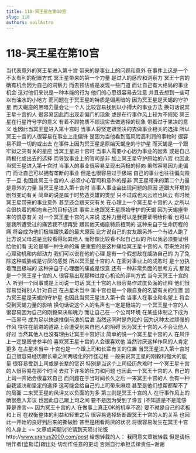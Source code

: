 ```yaml
---
title: 118-冥王星在第10宫
slug: 118
authors: soilAstro
---
```


# 118-冥王星在第10宫
当代表意外的冥王星进入第十宫
带来的是事业上的问题和意外
在事件上这是一个不太有利的配置方式
冥王星带来的第一个力量
是过人的感应和洞察力
冥王十宫的确有机会因为自己的洞察力
而去预估或是发现一些门道
而让自己有大格局的事业机会
这对他们来说是一种本能的行为
他们的心思很容易去注意
并且去想到一些可以有油水的小地方
而问题在于冥王星的特质是偏黑暗的
因为冥王星是天蝎的守护星
而天蝎座的黑暗力量会让一个人
比较容易找到以小搏大的事业方法
换句话说冥王星十宫的人
很容易因此而出现走偏门的现象
或是在行事作风上较为不规矩
冥王星在行星符号学的意义
有着不顾物质不顾现实去做选择的现象
带着过于果决的意义
也因此当冥王星进入第十宫时
当事人将坚定跟坚决的去做事业相关的选择
所以冥王十宫的人很容易在事业上走偏锋
是因为当他看到高风险高利润的事物时
很容易不顾一切的或出去
在事件上因为冥王星是原始天蝎座的守护星
而天蝎是一个跟牢狱之灾有关的星座
当冥王星进十宫时
当事人需要小心因为事业的因素
或是自己两极化或出去的选择
而导致事业上的官司是非
加上冥王星守护原始的八宫
也因此当冥王星进入第十宫时
当事人的事业很容易呈现出两极的倾向
虽然容易因为走偏门
而让自己可以拥有垄断的事业
但是也很容易过于极端
自己的事业也往往偏向毁于一旦
也因此冥王十宫的人
必须小心官司和意外的是非
冥王星带来的第二个力量是意外的力量
当冥王星进入第十宫时
当事人事业会出现问题的原因
还跟大环境的剧烈变动有关
简单的说是属于时势造英雄的类型
只不过成也风云败也风云
有时候冥王星带来的事业意外
甚至还会跟天灾有关
在心理上一个冥王星十宫的人
之所以会很执着的朝向自己的目标迈进
事实上也跟冥王星原始守护的天蝎
因为天蝎座带来的恨意有关
对一个冥王星十宫的人来说
这种力量可以是我要证明给你看
也可以是我所遭受过的痛苦我不想再受
跟其他天蝎座特质相同的
这种来自于生命历程的痛
将会成为他们极端跟执着的最大原因
比方说自己的女友跟另外一个有钱人跑了
比方说父母总是比较看得起其他人
而好像比较看不起自己似的
所以我必须要证明给他们看
无论是哪一种生命的痛
更重要的是这种痛给冥王星十宫的人
带来绝对的心理动机和内部动力
我们可以说在他的心理
是有一个假想敌在威胁自己的
为了免除这种威胁或是讨厌的感觉
所以冥王星十宫的人
在面对事业上的成败时
是十分执着而且极端的
这种来自于心理面的痛或是恨意
还有一种非常负面的思考方式
那就是一个冥王星十宫的人
很容易出现那种过度心机论的评判方式
当今天冥王十宫的人
听到一个同事或是上司说一句话
冥王十宫的人很容易作过度负面的诠释
他们很容易觉得别人针对自己
在占星术当中
第十宫也是一个跟自身的名望有关的位置
因为冥王星是天蝎的守护星
也因此当冥王星进入第十宫
当事人在事业和名望上
将会受到天蝎力量的影响
换句话说这个人的名声也一定是极端的
一个冥王星十宫的人
很容易因为自己的刚毅果决和魄力
而让自己在一个公司环境
在某些体制之下成为一匹黑马
成为足以快速推倒前浪的后浪
当然这同时是危险的
因为这种太过顽强的作风
往往在前进的道路上会遭受到来自他人的阻碍
因为冥王十宫的人不会让他人好过
当然其他人也没有理由让冥王十宫好过
简单的说一个冥王星十宫的人
在风评上一定是毁誉参半的
喜欢冥王星十宫的人会很喜欢他
当然讨厌这样作风的人肯定更多
在占星术当中
十宫也是一个跟上司和长辈有关的位置
当冥王星进入第十宫时
自己很容易经历跟长辈之间两极化的行径过程
一般来说冥王星的刚毅和强大的能量
很容易受到上司或是长辈的赏识
特别是当这个上司经历危难时
一个冥王星十宫的人很容易在那个时间
去扛下许多的压力和问题
也因此一个冥王十宫的人
自己的上司一开始会很喜欢自己
而问题在于当时间长久之后
一来冥王十宫的人
会有一种自我坚决和坚定的选择
这可能会给自己的上司带来麻烦
甚至是他们想帮都帮不了的局面
二来冥王星的风评又以负面的为多
第三则是冥王十宫的人
在行事作风上的确很惹人非议
也因此自己跟上司之间
要不是因为受到了谗言
(不知道是不是能够算是谗言~~
因为冥王十宫的人
在做事上真正OK的机率不高)
要不就是自己的老板和上司
在权衡整体的利益和轻重之后
很容易选择斩断跟冥王十宫的人的关系
也因此一开始的良好到后来的撕破脸
甚至是相看两厌的状况
将很容易发生在冥王十宫的人身上
~~
文章或问题讨论请到天陨讨论版
http;//www.uranus2000.com/post
给想转载的人：
我同意文章被转载
但是请标明作者(蓝斯诺)跟出处
切勿作任意的更动
否则自行承担法律责任~谢谢
  
